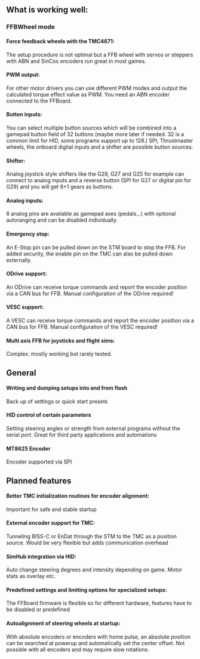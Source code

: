 ## What is working well:
### FFBWheel mode

#### Force feedback wheels with the TMC4671:
The setup procedure is not optimal but a FFB wheel with servos or steppers with ABN and SinCos encoders run great in most games.

#### PWM output:
For other motor drivers you can use different PWM modes and output the calculated torque effect value as PWM. You need an ABN encoder connected to the FFBoard.

#### Button inputs:
You can select multiple button sources which will be combined into a gamepad button field of 32 buttons (maybe more later if needed. 32 is a common limit for HID, some programs support up to 128.)
SPI, Thrustmaster wheels, the onboard digital inputs and a shifter are possible button sources.

#### Shifter:
Analog joystick style shifters like the G29, G27 and G25 for example can connect to analog inputs and a reverse button (SPI for G27 or digital pin for G29) and you will get 6+1 gears as buttons.

#### Analog inputs:
6 analog pins are available as gamepad axes (pedals...) with optional autoranging and can be disabled individually.

#### Emergency stop:
An E-Stop pin can be pulled down on the STM board to stop the FFB.
For added security, the enable pin on the TMC can also be pulled down externally.

#### ODrive support:
An ODrive can receive torque commands and report the encoder position via a CAN bus for FFB.
Manual configuration of the ODrive required!

#### VESC support:
A VESC can receive torque commands and report the encoder position via a CAN bus for FFB.
Manual configuration of the VESC required!



#### Multi axis FFB for joysticks and flight sims:
Complex. mostly working but rarely tested.

## General

#### Writing and dumping setups into and from flash
Back up of settings or quick start presets

#### HID control of certain parameters
Setting steering angles or strength from external programs without the serial port.
Great for third party applications and automations

#### MT8625 Encoder
Encoder supported via SPI

## Planned features

#### Better TMC initialization routines for encoder alignment:
Important for safe and stable startup

#### External encoder support for TMC:
Tunneling BISS-C or EnDat through the STM to the TMC as a position source. Would be very flexible but adds communication overhead


#### SimHub integration via HID:
Auto change steering degrees and intensity depending on game. Motor stats as overlay etc.

#### Predefined settings and limiting options for specialized setups:
The FFBoard firmware is flexible so for different hardware, features have to be disabled or predefined


#### Autoalignment of steering wheels at startup:
With absolute encoders or encoders with home pulse, an absolute position can be searched at powerup and automatically set the center offset. Not possible with all encoders and may require slow rotations.